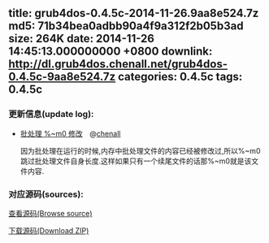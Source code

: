 title: grub4dos-0.4.5c-2014-11-26.9aa8e524.7z
md5: 71b34bea0adbb90a4f9a312f2b05b3ad
size: 264K
date: 2014-11-26 14:45:13.000000000 +0800
downlink: http://dl.grub4dos.chenall.net/grub4dos-0.4.5c-9aa8e524.7z
categories: 0.4.5c
tags: 0.4.5c
---


### 更新信息(update log):
  * [批处理 %~m0 修改](https://github.com/chenall/grub4dos/commit/9aa8e52474a0074eb241f13c1eb0cd6e8bed282e)　@[chenall](https://github.com/chenall)
    
    因为批处理在运行的时候,内存中批处理文件的内容已经被修改过,所以%~m0跳过批处理文件自身长度.这样如果只有一个续尾文件的话那%~m0就是该文件内容.

### 对应源码(sources):
  [查看源码(Browse source)](https://github.com/chenall/grub4dos/tree/9aa8e52474a0074eb241f13c1eb0cd6e8bed282e)

  [下载源码(Download ZIP)](https://github.com/chenall/grub4dos/archive/9aa8e52474a0074eb241f13c1eb0cd6e8bed282e.zip)
